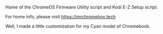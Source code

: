 Home of the ChromeOS Firmware Utility script and Kodi E-Z Setup script.

For home info, please visit https://mrchromebox.tech

Well, I made a little customization for my Cyan model of Chromebook.
